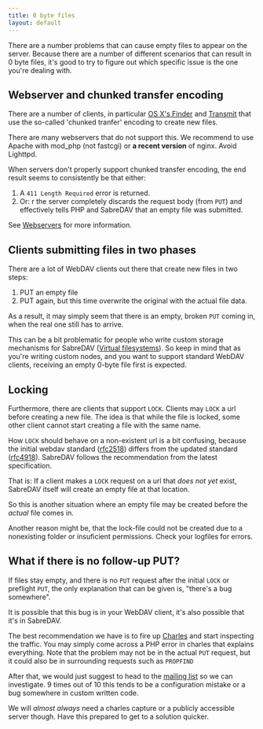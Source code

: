 ```yaml
---
title: 0 byte files
layout: default
---
```


There are a number problems that can cause empty files to appear on the server.
Because there are a number of different scenarios that can result in 0 byte
files, it's good to try to figure out which specific issue is the one you're
dealing with.


Webserver and chunked transfer encoding
---------------------------------------

There are a number of clients, in particular [OS X's Finder](/dav/clients/finder)
and [Transmit](/dav/clients/transmit) that use the so-called 'chunked tranfer'
encoding to create new files.

There are many webservers that do not support this. We recommend to use Apache
with mod_php (not fastcgi) or **a recent version** of nginx. Avoid Lighttpd.

When servers don't properly support chunked transfer encoding, the end result
seems to consistently be that either:

1. A `411 Length Required` error is returned.
2. Or: r the server completely discards the request body (from `PUT`) and
   effectively tells PHP and SabreDAV that an empty file was submitted.

See [Webservers](/dav/webservers) for more information.


Clients submitting files in two phases
--------------------------------------

There are a lot of WebDAV clients out there that create new files in two steps:

1. PUT an empty file
2. PUT again, but this time overwrite the original with the actual file data.

As a result, it may simply seem that there is an empty, broken `PUT` coming
in, when the real one still has to arrive.

This can be a bit problematic for people who write custom storage mechanisms
for SabreDAV ([Virtual filesystems](/dav/virtual-filesystems)). So keep in
mind that as you're writing custom nodes, and you want to support standard
WebDAV clients, receiving an empty 0-byte file first is expected.

Locking
-------

Furthermore, there are clients that support `LOCK`. Clients may `LOCK` a url
before creating a new file. The idea is that while the file is locked, some
other client cannot start creating a file with the same name.

How `LOCK` should behave on a non-existent url is a bit confusing, because the
initial webdav standard ([rfc2518][1]) differs from the updated standard
([rfc4918][2]). SabreDAV follows the recommendation from the latest
specification.

That is: If a client makes a `LOCK` request on a url that _does not yet_
exist, SabreDAV itself will create an empty file at that location.

So this is another situation where an empty file may be created before the
_actual_ file comes in.

Another reason might be, that the lock-file could not be created due to a nonexisting folder or insuficient permissions.
Check your logfiles for errors.

What if there is no follow-up PUT?
----------------------------------

If files stay empty, and there is no `PUT` request after the initial `LOCK`
or preflight `PUT`, the only explanation that can be given is, "there's a bug
somewhere".

It is possible that this bug is in your WebDAV client, it's also possible that
it's in SabreDAV.

The best recommendation we have is to fire up [Charles][4] and start
inspecting the traffic. You may simply come across a PHP error in charles that
explains everything. Note that the problem may not be in the actual `PUT`
request, but it could also be in surrounding requests such as `PROPFIND`

After that, we would just suggest to head to the [mailing list][3] so we can
investigate. 9 times out of 10 this tends to be a configuration mistake or a
bug somewhere in custom written code.

We will _almost always_ need a charles capture or a publicly accessible
server though. Have this prepared to get to a solution quicker.

[1]: https://tools.ietf.org/html/rfc2518
[2]: https://tools.ietf.org/html/rfc4918
[3]: https://groups.google.com/forum/#!forum/sabredav-discuss
[4]: http://www.charlesproxy.com/
